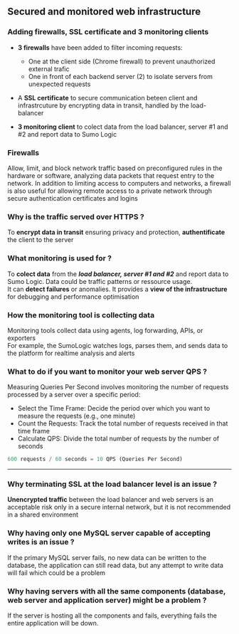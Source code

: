 ## Secured and monitored web infrastructure


### **Adding firewalls, SSL certificate and 3 monitoring clients**
    
- **3 firewalls** have been added to filter incoming requests:
    - One at the client side (Chrome firewall) to prevent unauthorized external trafic
    - One in front of each backend server (2) to isolate servers from unexpected requests

- A **SSL certificate** to secure communication beteen client and infrastrcuture by encrypting data in transit, handled by the load-balancer

- **3 monitoring client** to colect data from the load balancer, server #1 and #2 and report data to Sumo Logic

### Firewalls 
Allow, limit, and block network traffic based on preconfigured rules in the hardware or software, analyzing data packets that request entry to the network. In addition to limiting access to computers and networks, a firewall is also useful for allowing remote access to a private network through secure authentication certificates and logins

### Why is the traffic served over HTTPS ?
To **encrypt data in transit** ensuring privacy and protection, **authentificate** the client to the server


### What monitoring is used for ?
To **colect data** from the ***load balancer, server #1 and #2*** and report data to Sumo Logic. Data could be traffic patterns or ressource usage.
<br>It can **detect failures** or anomalies. It provides a **view of the infrastructure** for debugging and performance optimisation

### How the monitoring tool is collecting data
Monitoring tools collect data using agents, log forwarding, APIs, or exporters
<br>For example, the SumoLogic watches logs, parses them, and sends data to the platform for realtime analysis and alerts

### What to do if you want to monitor your web server QPS ?
Measuring Queries Per Second involves monitoring the number of requests processed by a server over a specific period:
- Select the Time Frame: Decide the period over which you want to measure the requests (e.g., one minute)
- Count the Requests: Track the total number of requests received in that time frame
- Calculate QPS: Divide the total number of requests by the number of seconds
```python
600 requests / 60 seconds = 10 QPS (Queries Per Second)
```
---
### Why terminating SSL at the load balancer level is an issue ?
**Unencrypted traffic** between the load balancer and web servers is an acceptable risk only in a secure internal network, but it is not recommended in a shared environment

### Why having only one MySQL server capable of accepting writes is an issue ?
If the primary MySQL server fails, no new data can be written to the database, the application can still read data, but any attempt to write data will fail which could be a problem

### Why having servers with all the same components (database, web server and application server) might be a problem ?
If the server is hosting all the components and fails, everything fails the entire application will be down.
